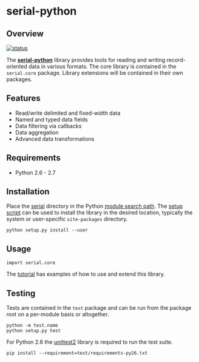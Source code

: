 serial-python
=============

Overview
--------
[![status][1]][2]

The [**serial-python**][3] library provides tools for reading and writing
record-oriented data in various formats. The core library is contained in the
`serial.core` package. Library extensions will be contained in their own 
packages.


Features
--------
* Read/write delimited and fixed-width data
* Named and typed data fields
* Data filtering via callbacks
* Data aggregation
* Advanced data transformations 


Requirements
------------
* Python 2.6 - 2.7


Installation
------------
Place the [serial][5] directory in the Python [module search path][6]. The
[setup script][7] can be used to install the library in the desired location,
typically the system or user-specific `site-packages` directory.

    python setup.py install --user


Usage
-----

    import serial.core

The [tutorial][8] has examples of how to use and extend this library.


Testing
-------
Tests are contained in the `test` package and can be run from the package root
on a per-module basis or altogether.

    python -m test.name
    python setup.py test
 
For Python 2.6 the [unittest2][4] library is required to run the test suite.

    pip install --requirement=test/requirements-py26.txt




<!-- REFERENCES -->
[1]: https://travis-ci.org/mdklatt/serial-python.png?branch=master "Travis build status"
[2]: https://travis-ci.org/mdklatt/serial-python "Travis-CI"
[3]: http://github.com/mdklatt/serial-python "GitHub/serial"
[4]: http://pypi.python.org/pypi/unittest2 "unittest2"
[5]: http://github.com/mdklatt/serial-python/tree/master/serial "serial tree"
[6]: http://docs.python.org/tutorial/modules.html#the-module-search-path "Python import"
[7]: https://github.com/mdklatt/serial-python/blob/master/setup.py "setup.py"
[8]: http://github.com/mdklatt/serial-python/blob/master/doc/tutorial.md "tutorial.md"
